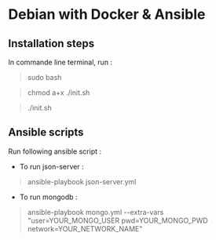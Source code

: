 # Debian with Docker & Ansible 

## Installation steps

In commande line terminal, run :

> sudo bash

>chmod a+x ./init.sh

>./init.sh

## Ansible scripts

Run following ansible script :

* To run json-server :
> ansible-playbook json-server.yml

* To run mongodb :
> ansible-playbook mongo.yml --extra-vars "user=YOUR_MONGO_USER pwd=YOUR_MONGO_PWD network=YOUR_NETWORK_NAME"

